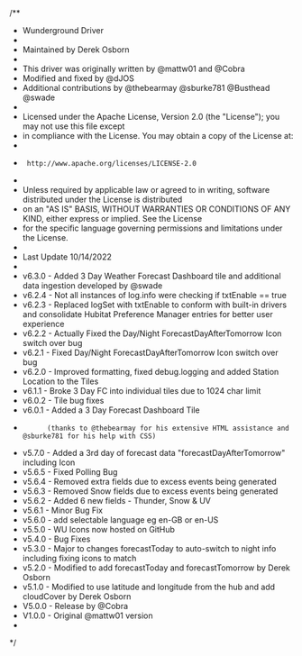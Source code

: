 		
/**
 * Wunderground Driver
 *
 *  Maintained by Derek Osborn
 *
 *  This driver was originally written by @mattw01 and @Cobra
 *  Modified and fixed by @dJOS
 *  Additional contributions by @thebearmay @sburke781 @Busthead @swade
 *
 *  Licensed under the Apache License, Version 2.0 (the "License"); you may not use this file except
 *  in compliance with the License. You may obtain a copy of the License at:
 *
 *      http://www.apache.org/licenses/LICENSE-2.0
 *
 *  Unless required by applicable law or agreed to in writing, software distributed under the License is distributed
 *  on an "AS IS" BASIS, WITHOUT WARRANTIES OR CONDITIONS OF ANY KIND, either express or implied. See the License
 *  for the specific language governing permissions and limitations under the License.
 *
 *  Last Update 10/14/2022
 *
 *	v6.3.0 - Added 3 Day Weather Forecast Dashboard tile and additional data ingestion developed by @swade 
 *	v6.2.4 - Not all instances of log.info were checking if txtEnable == true
 *	v6.2.3 - Replaced logSet with txtEnable to conform with built-in drivers and consolidate Hubitat Preference Manager entries for better user experience
 *	v6.2.2 - Actually Fixed the Day/Night ForecastDayAfterTomorrow Icon switch over bug
 *	v6.2.1 - Fixed Day/Night ForecastDayAfterTomorrow Icon switch over bug
 *	v6.2.0 - Improved formatting, fixed debug.logging and added Station Location to the Tiles
 *	v6.1.1 - Broke 3 Day FC into individual tiles due to 1024 char limit
 *	v6.0.2 - Tile bug fixes
 *	v6.0.1 - Added a 3 Day Forecast Dashboard Tile 
 *			 (thanks to @thebearmay for his extensive HTML assistance and @sburke781 for his help with CSS)
 *	v5.7.0 - Added a 3rd day of forecast data "forecastDayAfterTomorrow" including Icon
 *	v5.6.5 - Fixed Polling Bug
 *	v5.6.4 - Removed extra fields due to excess events being generated
 *	v5.6.3 - Removed Snow fields due to excess events being generated
 *	v5.6.2 - Added 6 new fields - Thunder, Snow & UV
 *	v5.6.1 - Minor Bug Fix 
 *	v5.6.0 - add selectable language eg en-GB or en-US 
 *	v5.5.0 - WU Icons now hosted on GitHub
 *	v5.4.0 - Bug Fixes
 *	v5.3.0 - Major to changes forecastToday to auto-switch to night info including fixing icons to match
 *	v5.2.0 - Modified to add forecastToday and forecastTomorrow by Derek Osborn
 *	v5.1.0 - Modified to use latitude and longitude from the hub and add cloudCover by Derek Osborn
 *	V5.0.0 - Release by @Cobra
 *	V1.0.0 - Original @mattw01 version
 *
 */
